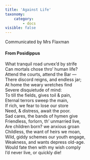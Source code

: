 ```yaml
---
title: 'Against Life'
taxonomy:
    category:
        - docs
visible: false
---
```


<div class="author">Communicated by Mrs Flaxman</div>

#### From Posidippus  
  
What tranquil road unvex’d by strife  
Can mortals chose thro’ human life?  
Attend the courts, attend the Bar —  
There discord reigns, and endless jar;  
At home the weary wretches find  
Severe disquietude of mind:  
To till the fields, gives toil & pain,  
Eternal terrors sweep the main,  
If rich, we fear to lose our store  
Need, & distress, await the poor.  
Sad cares, the bands of hymen give  
Friendless, forlorn, th’ unmarried live,  
Are children born? we anxious groan  
Childless, the want of heirs we moan,  
Wild, giddy schemes our youth engage,  
Weakness, and wants depress old-age.  
Would fate then with my wish comply  
I’d never live, or quickly die!